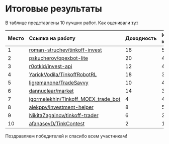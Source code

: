 # Итоговые результаты

В таблице представлены 10 лучших работ.
Как оценивали [тут](/2024/score/)


| Место |  Ссылка на работу                                                                             | Доходность | Качество кода| Функциональность | Визуализация  | Документация  | Обработка ошибок | Кол-во ордеров | Разнообразие  | Простота сборки | Итоговый балл | 
|:------|:----------------------------------------------------------------------------------------------|:-----------|:-------------|:-----------------|:--------------|:--------------|:-----------------|:---------------|:--------------|:----------------|:--------------|
| 1     | [roman-struchev/tinkoff-invest](https://github.com/roman-struchev/tinkoff-invest)             |     16     |      5       |     5            |     4         |     4         |     3            |     5          |     3         |     3           |     48        |
| 2     | [pskucherov/opexbot-lite](https://github.com/pskucherov/opexbot-lite)                         |     20     |      4       |     4            |     3         |     3         |     2            |     3          |     2         |     5           |     46        |
| 3     | [r0otkid/invest-api](https://github.com/r0otkid/invest-api)                                   |     12     |      4       |     4            |     4         |     4         |     2            |     5          |     4         |     5           |     44        |
| 4     | [YarickVodila/TinkoffRobotRL](https://github.com/YarickVodila/TinkoffRobotRL)                 |     18     |      3       |     4            |     3         |     4         |     2            |     1          |     1         |     3           |     39        |
| 5     | [ligremanone/TradeSavvy](https://github.com/ligremanone/TradeSavvy)                           |     10     |      4       |     4            |     2         |     3         |     2            |     4          |     3         |     4           |     36        |
| 6     | [dannuclear/market](https://github.com/dannuclear/market)                                     |     14     |      3       |     2            |     4         |     1         |     1            |     1          |     2         |     4           |     32        |
| 7     | [igormelekhin/Tinkoff_MOEX_trade_bot](https://github.com/igormelekhin/Tinkoff_MOEX_trade_bot) |     4      |      4       |     4            |     4         |     3         |     2            |     3          |     4         |     3           |     31        |
| 8     | [alekppv/investment-helper](https://github.com/alekppv/investment-helper)                     |     8      |      5       |     3            |     4         |     1         |     2            |     1          |     0         |     4           |     28        |
| 9     | [NikitaZagainov/tinkoff-trader](https://github.com/NikitaZagainov/tinkoff-trader)             |     6      |      2       |     2            |     3         |     1         |     1            |     5          |     5         |     3           |     28        |
| 10    | [afanasevD/TinkContest](https://github.com/afanasevD/TinkContest)                             |     2      |      1       |     2            |     3         |     1         |     1            |     2          |     2         |     3           |     17        |
 
Поздравляем победителей и спасибо всем участникам!